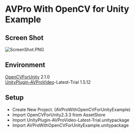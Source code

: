 ﻿AVPro With OpenCV for Unity Example
====================

Screen Shot
-----
![ScreenShot.PNG](ScreenShot.PNG)


Environment
-----
[OpenCVForUnity](https://assetstore.unity.com/packages/tools/integration/opencv-for-unity-21088?aid=1011l4ehR) 2.1.0  
[UnityPlugin-AVProVideo](https://assetstore.unity.com/packages/tools/video/avpro-video-56355?aid=1011l4ehR)-Latest-Trial 1.5.12


Setup
-----
* Create New Project. (AVProWithOpenCVForUnityExample)
* Import OpenCVForUnity2.3.3 from AssetStore
* Import UnityPlugin-AVProVideo-Latest-Trial.unitypackage
* Import AVProWithOpenCVForUnityExample.unitypackage

